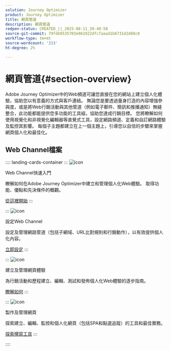 ```yaml
---
solution: Journey Optimizer
product: Journey Optimizer
title: 網頁管道
description: 網頁管道
redpen-status: CREATED_||_2025-08-11_20-40-58
source-git-commit: 79fdb9535703e961922dfcfaaad1b6731d2d88c0
workflow-type: tm+mt
source-wordcount: '213'
ht-degree: 2%

---
```



# 網頁管道{#section-overview}

Adobe Journey Optimizer中的Web頻道可讓您直接在您的網站上建立個人化體驗，協助您以有意義的方式與客戶連結。 無論您是要透過量身打造的內容增強參與度，或是將Web行銷活動與其他管道（例如電子郵件、簡訊和推播通知）無縫整合，此功能都能提供您多功能的工具組，協助您達成行銷目標。 您將瞭解如何使用視覺化和非視覺化編輯器等直覺式工具，設定網路頻道、定義和自訂網路體驗及監控其影響。 每個子主題都建立在上一個主題上，引導您以自信的步驟來掌握網頁個人化和最佳化。

## Web Channel檔案

:::: landing-cards-container
:::
![icon](https://cdn.experienceleague.adobe.com/icons/circle-play.svg?lang=zh-Hant)

Web Channel快速入門

瞭解如何在Adobe Journey Optimizer中建立和管理個人化Web體驗。 取得功能、優點和先決條件的概觀。

[從這裡開始](../using/web/get-started-web.md)
:::

:::
![icon](https://cdn.experienceleague.adobe.com/icons/gear.svg?lang=zh-Hant)

設定Web Channel

設定及管理網路管道（包括子網域、URL比對規則和行銷動作），以有效提供個人化內容。

[立即設定](configure-web-channel-landing-page.md)
:::

:::
![icon](https://cdn.experienceleague.adobe.com/icons/list-check.svg?lang=zh-Hant)

建立及管理網頁體驗

為行銷活動和歷程建立、編輯、測試和發佈個人化Web體驗的逐步指南。

[瞭解如何](../using/web/create-web.md)
:::

:::
![icon](https://cdn.experienceleague.adobe.com/icons/screwdriver-wrench.svg?lang=zh-Hant)

製作及管理網頁

探索建立、編輯、監控和個人化網頁（包括SPA和點選追蹤）的工具和最佳實務。

[探索撰寫工具](author-web-pages-landing-page.md)
:::

::::

